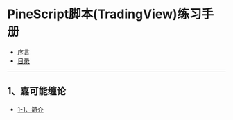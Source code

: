 # PineScript脚本(TradingView)练习手册

* [序言](README.md)
* [目录](SUMMARY.md)

---

## 1、嘉可能缠论

- [1-1、简介](book/chanlun_jkn/README.md)

